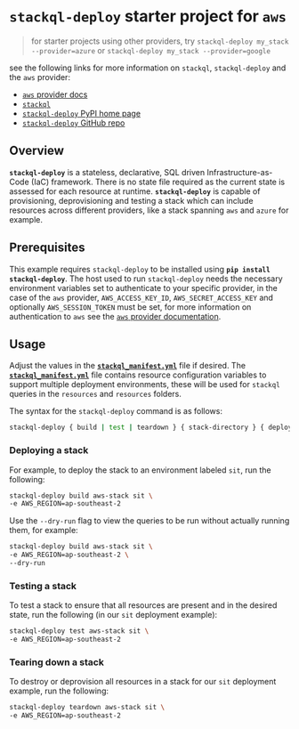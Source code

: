 # `stackql-deploy` starter project for `aws`

> for starter projects using other providers, try `stackql-deploy my_stack --provider=azure` or `stackql-deploy my_stack --provider=google`

see the following links for more information on `stackql`, `stackql-deploy` and the `aws` provider:

- [`aws` provider docs](https://stackql.io/registry/aws)
- [`stackql`](https://github.com/stackql/stackql)
- [`stackql-deploy` PyPI home page](https://pypi.org/project/stackql-deploy/)
- [`stackql-deploy` GitHub repo](https://github.com/stackql/stackql-deploy)

## Overview

__`stackql-deploy`__ is a stateless, declarative, SQL driven Infrastructure-as-Code (IaC) framework.  There is no state file required as the current state is assessed for each resource at runtime.  __`stackql-deploy`__ is capable of provisioning, deprovisioning and testing a stack which can include resources across different providers, like a stack spanning `aws` and `azure` for example.  

## Prerequisites

This example requires `stackql-deploy` to be installed using __`pip install stackql-deploy`__.  The host used to run `stackql-deploy` needs the necessary environment variables set to authenticate to your specific provider, in the case of the `aws` provider, `AWS_ACCESS_KEY_ID`, `AWS_SECRET_ACCESS_KEY` and optionally `AWS_SESSION_TOKEN` must be set, for more information on authentication to `aws` see the [`aws` provider documentation](https://aws.stackql.io/providers/aws).

## Usage

Adjust the values in the [__`stackql_manifest.yml`__](stackql_manifest.yml) file if desired.  The [__`stackql_manifest.yml`__](stackql_manifest.yml) file contains resource configuration variables to support multiple deployment environments, these will be used for `stackql` queries in the `resources` and `resources` folders.  

The syntax for the `stackql-deploy` command is as follows:

```bash
stackql-deploy { build | test | teardown } { stack-directory } { deployment environment} [ optional flags ]
``` 

### Deploying a stack

For example, to deploy the stack to an environment labeled `sit`, run the following:

```bash
stackql-deploy build aws-stack sit \
-e AWS_REGION=ap-southeast-2
```

Use the `--dry-run` flag to view the queries to be run without actually running them, for example:

```bash
stackql-deploy build aws-stack sit \
-e AWS_REGION=ap-southeast-2 \
--dry-run
```

### Testing a stack

To test a stack to ensure that all resources are present and in the desired state, run the following (in our `sit` deployment example):

```bash
stackql-deploy test aws-stack sit \
-e AWS_REGION=ap-southeast-2
```

### Tearing down a stack

To destroy or deprovision all resources in a stack for our `sit` deployment example, run the following:

```bash
stackql-deploy teardown aws-stack sit \
-e AWS_REGION=ap-southeast-2
```